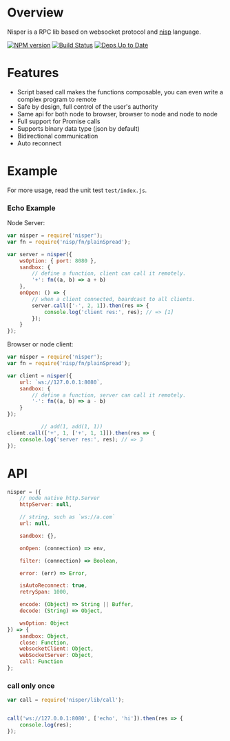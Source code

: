 # Overview

Nisper is a RPC lib based on websocket protocol and [nisp][] language.

[![NPM version](https://badge.fury.io/js/nisper.svg)](http://badge.fury.io/js/nisper) [![Build Status](https://travis-ci.org/ysmood/nisper.svg)](https://travis-ci.org/ysmood/nisper) [![Deps Up to Date](https://david-dm.org/ysmood/nisper.svg?style=flat)](https://david-dm.org/ysmood/nisper)


# Features

- Script based call makes the functions composable, you can even write a complex program to remote
- Safe by design, full control of the user's authority
- Same api for both node to browser, browser to node and node to node
- Full support for Promise calls
- Supports binary data type (json by default)
- Bidirectional communication
- Auto reconnect

# Example

For more usage, read the unit test `test/index.js`.

### Echo Example

Node Server:

```js
var nisper = require('nisper');
var fn = require('nisp/fn/plainSpread');

var server = nisper({
    wsOption: { port: 8080 },
    sandbox: {
        // define a function, client can call it remotely.
        '+': fn((a, b) => a + b)
    },
    onOpen: () => {
        // when a client connected, boardcast to all clients.
        server.call(['-', 2, 1]).then(res => {
            console.log('client res:', res); // => [1]
        });
    }
});

```


Browser or node client:

```js
var nisper = require('nisper');
var fn = require('nisp/fn/plainSpread');

var client = nisper({
    url: `ws://127.0.0.1:8080`,
    sandbox: {
        // define a function, server can call it remotely.
        '-': fn((a, b) => a - b)
    }
});

           // add(1, add(1, 1))
client.call(['+', 1, ['+', 1, 1]]).then(res => {
    console.log('server res:', res); // => 3
});

```

# API

```js
nisper = ({
    // node native http.Server
    httpServer: null,

    // string, such as `ws://a.com`
    url: null,

    sandbox: {},

    onOpen: (connection) => env,

    filter: (connection) => Boolean,

    error: (err) => Error,

    isAutoReconnect: true,
    retrySpan: 1000,

    encode: (Object) => String || Buffer,
    decode: (String) => Object,

    wsOption: Object
}) => {
    sandbox: Object,
    close: Function,
    websocketClient: Object,
    webSocketServer: Object,
    call: Function
};
```

### call only once

```js
var call = require('nisper/lib/call');


call('ws://127.0.0.1:8080', ['echo', 'hi']).then(res => {
    console.log(res);
});
```

[nisp]: https://github.com/ysmood/nisp
